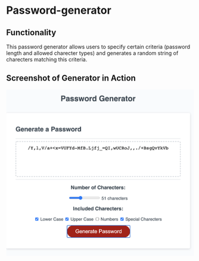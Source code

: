 # Password-generator

## Functionality
This password generator allows users to specify certain criteria (password length and allowed charecter types) and generates a random string of charecters matching this criteria.

## Screenshot of Generator in Action
![](./images/generator-example.png)
